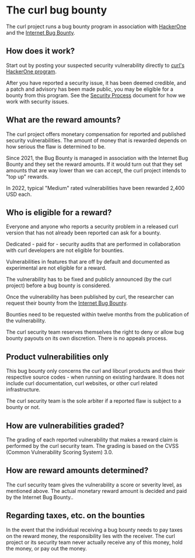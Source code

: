 <!--
Copyright (C) Daniel Stenberg, <daniel@haxx.se>, et al.

SPDX-License-Identifier: curl
-->

# The curl bug bounty

The curl project runs a bug bounty program in association with
[HackerOne](https://www.hackerone.com) and the [Internet Bug
Bounty](https://internetbugbounty.org).

## How does it work?

Start out by posting your suspected security vulnerability directly to [curl's
HackerOne program](https://hackerone.com/curl).

After you have reported a security issue, it has been deemed credible, and a
patch and advisory has been made public, you may be eligible for a bounty from
this program. See the [Security Process](https://curl.se/dev/secprocess.html)
document for how we work with security issues.

## What are the reward amounts?

The curl project offers monetary compensation for reported and published
security vulnerabilities. The amount of money that is rewarded depends on how
serious the flaw is determined to be.

Since 2021, the Bug Bounty is managed in association with the Internet Bug
Bounty and they set the reward amounts. If it would turn out that they set
amounts that are way lower than we can accept, the curl project intends to
"top up" rewards.

In 2022, typical "Medium" rated vulnerabilities have been rewarded 2,400 USD
each.

## Who is eligible for a reward?

Everyone and anyone who reports a security problem in a released curl version
that has not already been reported can ask for a bounty.

Dedicated - paid for - security audits that are performed in collaboration
with curl developers are not eligible for bounties.

Vulnerabilities in features that are off by default and documented as
experimental are not eligible for a reward.

The vulnerability has to be fixed and publicly announced (by the curl project)
before a bug bounty is considered.

Once the vulnerability has been published by curl, the researcher can request
their bounty from the [Internet Bug Bounty](https://hackerone.com/ibb).

Bounties need to be requested within twelve months from the publication of the
vulnerability.

The curl security team reserves themselves the right to deny or allow bug
bounty payouts on its own discretion. There is no appeals process.

## Product vulnerabilities only

This bug bounty only concerns the curl and libcurl products and thus their
respective source codes - when running on existing hardware. It does not
include curl documentation, curl websites, or other curl related
infrastructure.

The curl security team is the sole arbiter if a reported flaw is subject to a
bounty or not.

## How are vulnerabilities graded?

The grading of each reported vulnerability that makes a reward claim is
performed by the curl security team. The grading is based on the CVSS (Common
Vulnerability Scoring System) 3.0.

## How are reward amounts determined?

The curl security team gives the vulnerability a score or severity level, as
mentioned above. The actual monetary reward amount is decided and paid by the
Internet Bug Bounty..

## Regarding taxes, etc. on the bounties

In the event that the individual receiving a bug bounty needs to pay taxes on
the reward money, the responsibility lies with the receiver. The curl project
or its security team never actually receive any of this money, hold the money,
or pay out the money.
